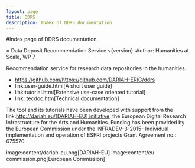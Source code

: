 ```yaml
---
layout: page
title: DDRS
description: Index of DDRS documentation
---
```


#Index page of DDRS documentation

= Data Deposit Recommendation Service v{version}
:Author: Humanities at Scale, WP 7

Recommendation service for research data repositories in the humanities.

* https://github.com/https://github.com/DARIAH-ERIC/ddrs
* link:user-guide.html[A short user guide]
* link:tutorial.html[Extensive use-case oriented tutorial]
* link: tecdoc.htm[Technical documentation]

The tool and its tutorials have been developed with support from
the link:http://dariah.eu/[DARIAH-EU] initiative, the European Digital Research
Infrastructure for the Arts and Humanities. Funding has been
provided by the European Commission under the INFRADEV-3-2015- Individual implementation and operation of ESFRI projects
Grant Agreement no.: 675570.

image:content/dariah-eu.png[DARIAH-EU]
image:content/eu-commission.png[European Commission]

